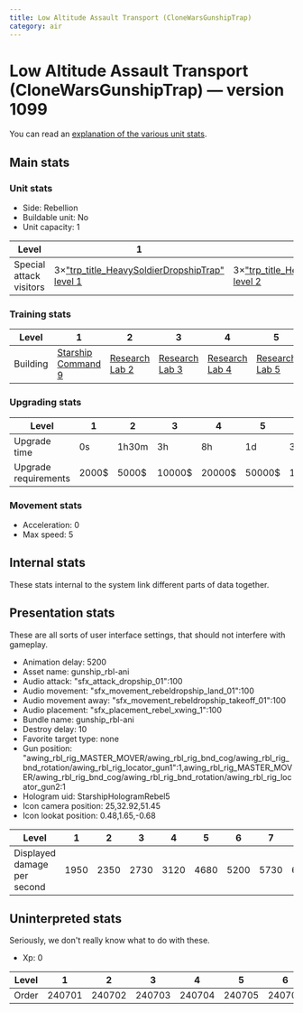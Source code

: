 ```yaml
---
title: Low Altitude Assault Transport (CloneWarsGunshipTrap)
category: air
---
```


# Low Altitude Assault Transport (CloneWarsGunshipTrap) — version 1099

You can read an [explanation  of the various unit stats](unitexplained.md).

## Main stats

### Unit stats

  * Side: Rebellion
  * Buildable unit: No
  * Unit capacity: 1

|Level                  |1                                                                              |2                                                                              |3                                                                              |4                                                                              |5                                                                              |6                                                                              |7                                                                              |8                                                                              |9                                                                              |10                                                                              |
|-----------------------|-------------------------------------------------------------------------------|-------------------------------------------------------------------------------|-------------------------------------------------------------------------------|-------------------------------------------------------------------------------|-------------------------------------------------------------------------------|-------------------------------------------------------------------------------|-------------------------------------------------------------------------------|-------------------------------------------------------------------------------|-------------------------------------------------------------------------------|--------------------------------------------------------------------------------|
|Special attack visitors|3×["trp_title_HeavySoldierDropshipTrap" level 1](HeavySoldierDropshipTrap.html)|3×["trp_title_HeavySoldierDropshipTrap" level 2](HeavySoldierDropshipTrap.html)|3×["trp_title_HeavySoldierDropshipTrap" level 3](HeavySoldierDropshipTrap.html)|3×["trp_title_HeavySoldierDropshipTrap" level 4](HeavySoldierDropshipTrap.html)|4×["trp_title_HeavySoldierDropshipTrap" level 5](HeavySoldierDropshipTrap.html)|4×["trp_title_HeavySoldierDropshipTrap" level 6](HeavySoldierDropshipTrap.html)|4×["trp_title_HeavySoldierDropshipTrap" level 7](HeavySoldierDropshipTrap.html)|4×["trp_title_HeavySoldierDropshipTrap" level 8](HeavySoldierDropshipTrap.html)|4×["trp_title_HeavySoldierDropshipTrap" level 9](HeavySoldierDropshipTrap.html)|4×["trp_title_HeavySoldierDropshipTrap" level 10](HeavySoldierDropshipTrap.html)|


### Training stats

|Level   |1                                           |2                                     |3                                     |4                                     |5                                     |6                                     |7                                     |8                                     |9                                     |10                                     |
|--------|--------------------------------------------|--------------------------------------|--------------------------------------|--------------------------------------|--------------------------------------|--------------------------------------|--------------------------------------|--------------------------------------|--------------------------------------|---------------------------------------|
|Building|[Starship Command 9](rebelFleetCommand.html)|[Research Lab 2](rebelOffenseLab.html)|[Research Lab 3](rebelOffenseLab.html)|[Research Lab 4](rebelOffenseLab.html)|[Research Lab 5](rebelOffenseLab.html)|[Research Lab 6](rebelOffenseLab.html)|[Research Lab 7](rebelOffenseLab.html)|[Research Lab 8](rebelOffenseLab.html)|[Research Lab 9](rebelOffenseLab.html)|[Research Lab 10](rebelOffenseLab.html)|


### Upgrading stats

|Level               |1    |2    |3     |4     |5     |6      |7      |8      |9       |10      |
|--------------------|-----|-----|------|------|------|-------|-------|-------|--------|--------|
|Upgrade time        |0s   |1h30m|3h    |8h    |1d    |3d     |5d     |1w     |1w3d    |2w      |
|Upgrade requirements|2000$|5000$|10000$|20000$|50000$|135000$|225000$|450000$|1500000$|2500000$|


### Movement stats

  * Acceleration: 0
  * Max speed: 5

## Internal stats

These stats internal to the system link different parts of data together.


## Presentation stats

These are all sorts of user interface settings, that should not interfere with gameplay.

  * Animation delay: 5200
  * Asset name: gunship_rbl-ani
  * Audio attack: "sfx_attack_dropship_01":100
  * Audio movement: "sfx_movement_rebeldropship_land_01":100
  * Audio movement away: "sfx_movement_rebeldropship_takeoff_01":100
  * Audio placement: "sfx_placement_rebel_xwing_1":100
  * Bundle name: gunship_rbl-ani
  * Destroy delay: 10
  * Favorite target type: none
  * Gun position: "awing_rbl_rig_MASTER_MOVER/awing_rbl_rig_bnd_cog/awing_rbl_rig_bnd_rotation/awing_rbl_rig_locator_gun1":1,awing_rbl_rig_MASTER_MOVER/awing_rbl_rig_bnd_cog/awing_rbl_rig_bnd_rotation/awing_rbl_rig_locator_gun2:1
  * Hologram uid: StarshipHologramRebel5
  * Icon camera position: 25,32.92,51.45
  * Icon lookat position: 0.48,1.65,-0.68

|Level                      |1   |2   |3   |4   |5   |6   |7   |8   |9   |10  |
|---------------------------|----|----|----|----|----|----|----|----|----|----|
|Displayed damage per second|1950|2350|2730|3120|4680|5200|5730|6240|6760|7800|


## Uninterpreted stats

Seriously, we don't really know what to do with these.

  * Xp: 0

|Level|1     |2     |3     |4     |5     |6     |7     |8     |9     |10    |
|-----|------|------|------|------|------|------|------|------|------|------|
|Order|240701|240702|240703|240704|240705|240706|240707|240708|240709|240710|


